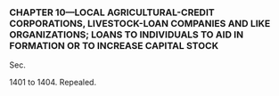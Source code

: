 ### **CHAPTER 10—LOCAL AGRICULTURAL-CREDIT CORPORATIONS, LIVESTOCK-LOAN COMPANIES AND LIKE ORGANIZATIONS; LOANS TO INDIVIDUALS TO AID IN FORMATION OR TO INCREASE CAPITAL STOCK** ###

Sec.

1401 to 1404. Repealed.